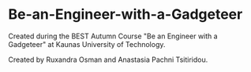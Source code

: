 # Be-an-Engineer-with-a-Gadgeteer

Created during the BEST Autumn Course "Be an Engineer with a Gadgeteer" at Kaunas University of Technology.

Created by Ruxandra Osman and Anastasia Pachni Tsitiridou.
